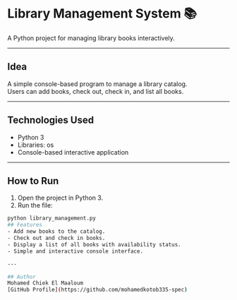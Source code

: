 # Library Management System 📚

A Python project for managing library books interactively.

---

## Idea
A simple console-based program to manage a library catalog.  
Users can add books, check out, check in, and list all books.

---

## Technologies Used
- Python 3
- Libraries: os
- Console-based interactive application

---

## How to Run
1. Open the project in Python 3.
2. Run the file:
```bash
python library_management.py
## Features
- Add new books to the catalog.
- Check out and check in books.
- Display a list of all books with availability status.
- Simple and interactive console interface.

---

## Author
Mohamed Chiek El Maaloum
[GitHub Profile](https://github.com/mohamedkotob335-spec)
